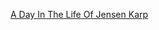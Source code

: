 ---
layout: post
wordpress_id: 1150
wordpress_url: http://noesbueno.com/archives/1150
date: '2011-06-12 16:01:05 -0500'
date_gmt: '2011-06-12 21:01:05 -0500'
body: |
  <p><a href="http://www.thehighdefinite.com/2011/06/a-day-in-the-life-of-jensen-karp/">A Day In The Life Of Jensen Karp</a></p>
---